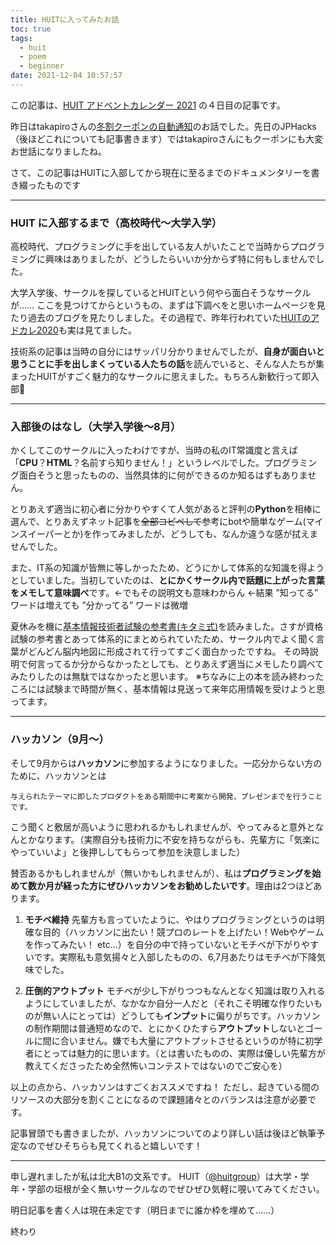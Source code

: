 ```yaml
---
title: HUITに入ってみたお話
toc: true
tags:
  - huit
  - poem
  - beginner
date: 2021-12-04 10:57:57
---
```


この記事は、[HUIT アドベントカレンダー 2021](https://qiita.com/advent-calendar/2021/huit) の４日目の記事です。

昨日はtakapiroさんの[冬割クーポンの自動通知](https://takapiro99.github.io/2021/rurubu-fuyuwari-coupon)のお話でした。先日のJPHacks（後ほどこれについても記事書きます）ではtakapiroさんにもクーポンにも大変お世話になりましたね。

さて、この記事はHUITに入部してから現在に至るまでのドキュメンタリーを書き綴ったものです

---

### HUIT に入部するまで（高校時代～大学入学）

高校時代、プログラミングに手を出している友人がいたことで当時からプログラミングに興味はありましたが、どうしたらいいか分からず特に何もしませんでした。

大学入学後、サークルを探しているとHUITという何やら面白そうなサークルが……
ここを見つけてからというもの、まずは下調べをと思いホームページを見たり過去のブログを見たりしました。その過程で、昨年行われていた[HUITのアドカレ2020](https://qiita.com/advent-calendar/2020/huit)も実は見てました。

技術系の記事は当時の自分にはサッパリ分かりませんでしたが、**自身が面白いと思うことに手を出しまくっている人たちの話**を読んでいると、そんな人たちが集まったHUITがすごく魅力的なサークルに思えました。もちろん新歓行って即入部:tada:

---

### 入部後のはなし（大学入学後～8月）

かくしてこのサークルに入ったわけですが、当時の私のIT常識度と言えば
「**CPU**？**HTML**？名前すら知りません！」というレベルでした。プログラミング面白そうと思ったものの、当然具体的に何ができるのか知るはずもありません。

とりあえず適当に初心者に分かりやすくて人気があると評判の**Python**を相棒に選んで、とりあえずネット記事を~~全部コピペして~~参考にbotや簡単なゲーム(マインスイーパーとか)を作ってみましたが、どうしても、なんか違うな感が拭えませんでした。

また、IT系の知識が皆無に等しかったため、どうにかして体系的な知識を得ようとしていました。当初していたのは、**とにかくサークル内で話題に上がった言葉をメモして意味調べ**です。←でもその説明文も意味わからん ←結果 ”知ってる” ワードは増えても ”分かってる” ワードは微増

夏休みを機に[基本情報技術者試験の参考書(キタミ式)](https://www.amazon.co.jp/dp/B08PPJPZ4V/ref=dp-kindle-redirect?_encoding=UTF8&btkr=1)を読みました。さすが資格試験の参考書とあって体系的にまとめられていたため、サークル内でよく聞く言葉がどんどん脳内地図に形成されて行ってすごく面白かったですね。
その時説明で何言ってるか分からなかったとしても、とりあえず適当にメモしたり調べてみたりしたのは無駄ではなかったと思います。
※ちなみに上の本を読み終わったころには試験まで時間が無く、基本情報は見送って来年応用情報を受けようと思ってます。

---

### ハッカソン（9月～）
そして9月からは**ハッカソン**に参加するようになりました。一応分からない方のために、ハッカソンとは

``与えられたテーマに即したプロダクトをある期間中に考案から開発、プレゼンまでを行うことです。``

こう聞くと敷居が高いように思われるかもしれませんが、やってみると意外となんとかなります。（実際自分も技術力に不安を持ちながらも、先輩方に「気楽にやっていいよ」と後押ししてもらって参加を決意しました）

賛否あるかもしれませんが（無いかもしれませんが）、私は**プログラミングを始めて数か月が経った方にぜひハッカソンをお勧めしたいです**。理由は2つほどあります。

1. **モチベ維持**
    先輩方も言っていたように、やはりプログラミングというのは明確な目的（ハッカソンに出たい！競プロのレートを上げたい！Webやゲームを作ってみたい！ etc...）を自分の中で持っていないとモチベが下がりやすいです。実際私も意気揚々と入部したものの、6,7月あたりはモチベが下降気味でした。

2. **圧倒的アウトプット**
    モチベが少し下がりつつもなんとなく知識は取り入れるようにしていましたが、なかなか自分一人だと（それこそ明確な作りたいものが無い人にとっては）どうしても**インプット**に偏りがちです。ハッカソンの制作期間は普通短めなので、とにかくひたすら**アウトプット**しないとゴールに間に合いません。嫌でも大量にアウトプットさせるというのが特に初学者にとっては魅力的に思います。（とは書いたものの、実際は優しい先輩方が教えてくださったため全然怖いコンテストではないのでご安心を）

以上の点から、ハッカソンはすごくおススメですね！
ただし、起きている間のリソースの大部分を割くことになるので課題諸々とのバランスは注意が必要です。

記事冒頭でも書きましたが、ハッカソンについてのより詳しい話は後ほど執筆予定なのでぜひそちらも見てくれると嬉しいです！

---

申し遅れましたが私は北大B1の文系です。
HUIT（[@huitgroup](https://twitter.com/huitgroup)）は大学・学年・学部の垣根が全く無いサークルなのでぜひぜひ気軽に覗いてみてください。

明日記事を書く人は現在未定です（明日までに誰か枠を埋めて……）

終わり

    






